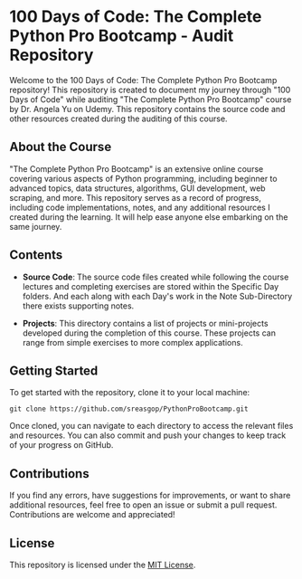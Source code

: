 
# 100 Days of Code: The Complete Python Pro Bootcamp - Audit Repository

Welcome to the 100 Days of Code: The Complete Python Pro Bootcamp repository! This repository is created to document my journey through "100 Days of Code" while auditing "The Complete Python Pro Bootcamp" course by Dr. Angela Yu on Udemy. This repository contains the source code and other resources created during the auditing of this course.

## About the Course

"The Complete Python Pro Bootcamp" is an extensive online course covering various aspects of Python programming, including beginner to advanced topics, data structures, algorithms, GUI development, web scraping, and more. This repository serves as a record of progress, including code implementations, notes, and any additional resources I created during the learning. It will help ease anyone else embarking on the same journey.

## Contents

- **Source Code**: The source code files created while following the course lectures and completing exercises are stored within the Specific Day folders. And each along with each Day's work in the Note Sub-Directory there exists supporting notes. 

- **Projects**: This directory contains a list of projects or mini-projects developed during the completion of this course. These projects can range from simple exercises to more complex applications.

## Getting Started

To get started with the repository, clone it to your local machine:

```
git clone https://github.com/sreasgop/PythonProBootcamp.git
```

Once cloned, you can navigate to each directory to access the relevant files and resources. You can also commit and push your changes to keep track of your progress on GitHub.

## Contributions

If you find any errors, have suggestions for improvements, or want to share additional resources, feel free to open an issue or submit a pull request. Contributions are welcome and appreciated!

## License

This repository is licensed under the [MIT License](LICENSE).
